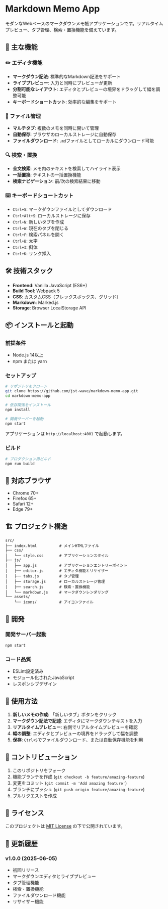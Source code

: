 # Markdown Memo App

モダンなWebベースのマークダウンメモ帳アプリケーションです。リアルタイムプレビュー、タブ管理、検索・置換機能を備えています。

## 🚀 主な機能

### ✏️ エディタ機能
- **マークダウン記法**: 標準的なMarkdown記法をサポート
- **ライブプレビュー**: 入力と同時にプレビューが更新
- **分割可能なレイアウト**: エディタとプレビューの境界をドラッグして幅を調整可能
- **キーボードショートカット**: 効率的な編集をサポート

### 📁 ファイル管理
- **マルチタブ**: 複数のメモを同時に開いて管理
- **自動保存**: ブラウザのローカルストレージに自動保存
- **ファイルダウンロード**: `.md`ファイルとしてローカルにダウンロード可能

### 🔍 検索・置換
- **全文検索**: メモ内のテキストを検索してハイライト表示
- **一括置換**: テキストの一括置換機能
- **検索ナビゲーション**: 前/次の検索結果に移動

### ⌨️ キーボードショートカット
- `Ctrl+S`: マークダウンファイルとしてダウンロード
- `Ctrl+Alt+S`: ローカルストレージに保存
- `Ctrl+N`: 新しいタブを作成
- `Ctrl+W`: 現在のタブを閉じる
- `Ctrl+F`: 検索パネルを開く
- `Ctrl+B`: 太字
- `Ctrl+I`: 斜体
- `Ctrl+K`: リンク挿入

## 🛠️ 技術スタック

- **Frontend**: Vanilla JavaScript (ES6+)
- **Build Tool**: Webpack 5
- **CSS**: カスタムCSS（フレックスボックス、グリッド）
- **Markdown**: Marked.js
- **Storage**: Browser LocalStorage API

## 📦 インストールと起動

### 前提条件
- Node.js 14以上
- npm または yarn

### セットアップ
```bash
# リポジトリをクローン
git clone https://github.com/jst-wave/markdown-memo-app.git
cd markdown-memo-app

# 依存関係をインストール
npm install

# 開発サーバーを起動
npm start
```

アプリケーションは `http://localhost:4001` で起動します。

### ビルド
```bash
# プロダクション用ビルド
npm run build
```

## 📱 対応ブラウザ

- Chrome 70+
- Firefox 65+
- Safari 12+
- Edge 79+

## 🏗️ プロジェクト構造

```
src/
├── index.html          # メインHTMLファイル
├── css/
│   └── style.css       # アプリケーションスタイル
├── js/
│   ├── app.js          # アプリケーションエントリーポイント
│   ├── editor.js       # エディタ機能とリサイザー
│   ├── tabs.js         # タブ管理
│   ├── storage.js      # ローカルストレージ管理
│   ├── search.js       # 検索・置換機能
│   └── markdown.js     # マークダウンレンダリング
└── assets/
    └── icons/          # アイコンファイル
```

## 🔧 開発

### 開発サーバー起動
```bash
npm start
```

### コード品質
- ESLint設定済み
- モジュール化されたJavaScript
- レスポンシブデザイン

## 📝 使用方法

1. **新しいメモの作成**: 「新しいタブ」ボタンをクリック
2. **マークダウン記法で記述**: エディタにマークダウンテキストを入力
3. **リアルタイムプレビュー**: 右側でリアルタイムプレビューを確認
4. **幅の調整**: エディタとプレビューの境界をドラッグして幅を調整
5. **保存**: `Ctrl+S`でファイルダウンロード、または自動保存機能を利用

## 🤝 コントリビューション

1. このリポジトリをフォーク
2. 機能ブランチを作成 (`git checkout -b feature/amazing-feature`)
3. 変更をコミット (`git commit -m 'Add amazing feature'`)
4. ブランチにプッシュ (`git push origin feature/amazing-feature`)
5. プルリクエストを作成

## 📄 ライセンス

このプロジェクトは [MIT License](LICENSE) の下で公開されています。

## 🔄 更新履歴

### v1.0.0 (2025-06-05)
- 初回リリース
- マークダウンエディタとライブプレビュー
- タブ管理機能
- 検索・置換機能
- ファイルダウンロード機能
- リサイザー機能